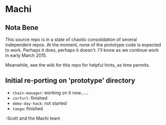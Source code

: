 # Machi

## Nota Bene

This source repo is in a state of chaotic consolidation of several
independent repos.  At the moment, none of the prototype code is
expected to work.  Perhaps it does, perhaps it doesn't.  I'll know
as we continue work in early March 2015.

Meanwhile, see the wiki for this repo for helpful hints, as time
permits.

## Initial re-porting on 'prototype' directory

* `chain-manager`: working on it now......
* `corfurl`: finished
* `demo-day-hack`: not started
* `tango`: finished

-Scott and the Machi team
